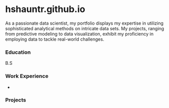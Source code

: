 # hshauntr.github.io
As a passionate data scientist, my portfolio displays my expertise in utilizing sophisticated analytical methods on intricate data sets. My projects, ranging from predictive modeling to data visualization, exhibit my proficiency in employing data to tackle real-world challenges.

### Education
B.S

### Work Experience
-


### Projects
